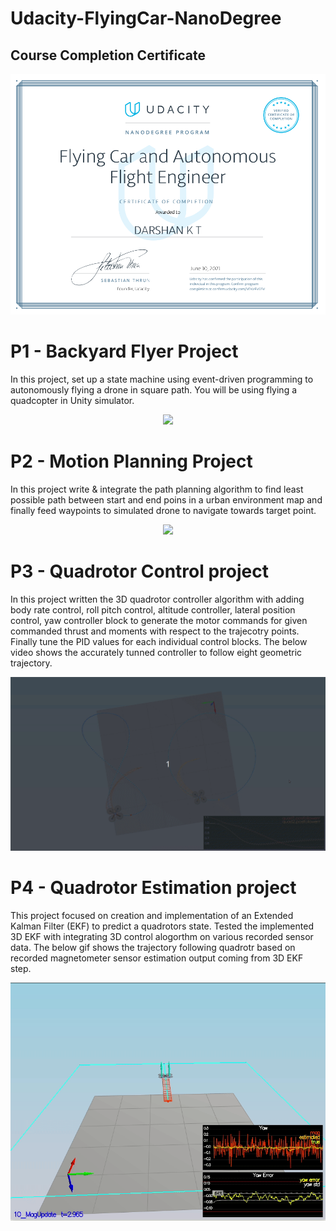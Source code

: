 # Udacity-FlyingCar-NanoDegree

## Course Completion Certificate
![certificate](https://github.com/darshan-kt/Udacity-FlyingCar-NanoDegree/blob/master/udacity%20certificate.png)

# P1 - Backyard Flyer Project
In this project, set up a state machine using event-driven programming to autonomously flying a drone in square path. You will be using flying a quadcopter in Unity simulator.
<p align="center">
<img src="animations/backyard%20flyer.gif" width="500"/>
</p>

# P2 - Motion Planning Project
In this project write & integrate the path planning algorithm to find least possible path between start and end poins in a urban environment map and finally feed waypoints to simulated drone to navigate towards target point. 
<p align="center">
<img src="animations/motion%20plan%20best.gif" width="500"/>
</p>

# P3 - Quadrotor Control project
In this project written the 3D quadrotor controller algorithm with adding body rate control, roll pitch control, altitude controller, lateral position control, yaw controller block to generate the motor commands for given commanded thrust and moments with respect to the trajecotry points. Finally tune the PID values for each individual control blocks. 
The below video shows the accurately tunned controller to follow eight geometric trajectory.
<p align="center">
<img src="animations/circle%20and%20eight%20trj.gif" width="550"/>
</p>

# P4 - Quadrotor Estimation project
This project focused on creation and implementation of an Extended Kalman Filter (EKF) to predict a quadrotors state. Tested the implemented 3D EKF with integrating 3D control alogorthm on various recorded sensor data. The below gif shows the trajectory following quadrotr based on recorded magnetometer sensor estimation output coming from 3D EKF step.
<p align="center">
<img src="animations/estiamtion.gif" width="550"/>
</p>
